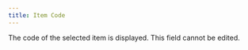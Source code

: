 ```yaml
---
title: Item Code
---
```



The code of the selected item is displayed. This field cannot be edited.

